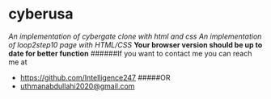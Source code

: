 # cyberusa
*An implementation of cybergate clone with html and css*
*An implementation of loop2step10 page with HTML/CSS*
**Your browser version should be up to date for better function**
######If you want to contact me you can reach me at 
- https://github.com/Intelligence247
#####OR
- uthmanabdullahi2020@gmail.com
